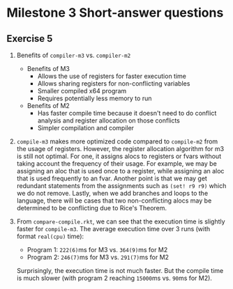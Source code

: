 # Milestone 3 Short-answer questions

## Exercise 5

1. Benefits of `compiler-m3` vs. `compiler-m2`
    - Benefits of M3
      - Allows the use of registers for faster execution time
      - Allows sharing registers for non-conflicting variables
      - Smaller compiled x64 program
      - Requires potentially less memory to run
    - Benefits of M2
      - Has faster compile time because it doesn't need to do conflict analysis and register allocation on those conflicts
      - Simpler compilation and compiler

2. `compile-m3` makes more optimized code compared to `compile-m2` from the usage of registers. However, the register allocation algorithm for m3 is still not optimal. For one, it assigns alocs to registers or fvars without taking account the frequency of their usage. For example, we may be assigning an aloc that is used once to a register, while assigning an aloc that is used frequently to an fvar. Another point is that we may get redundant statements from the assignments such as `(set! r9 r9)` which we do not remove. Lastly, when we add branches and loops to the language, there will be cases that two non-conflicting alocs may be determined to be conflicting due to Rice's Theorem.

3. From `compare-compile.rkt`, we can see that the execution time is slightly faster for `compile-m3`. The average execution time over 3 runs (with format `real(cpu)` time):
    - Program 1: `222(6)`ms for M3 vs. `364(9)`ms for M2
    - Program 2: `246(7)`ms for M3 vs. `291(7)`ms for M2

    Surprisingly, the execution time is not much faster. But the compile time is much slower (with program 2 reaching `15000`ms vs. `90`ms for M2).